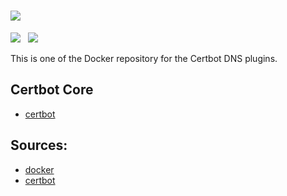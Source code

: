 # ![](https://certbot.eff.org/images/certbot-logo-1A.svg)
[![](https://img.shields.io/badge/current-v0.37.1-blue.svg)](https://github.com/certbot/certbot.git) &nbsp; [![](https://travis-ci.com/certbot/certbot.svg?branch=0.37.x)](https://travis-ci.com/certbot/certbot)

This is one of the Docker repository for the Certbot DNS plugins.

## Certbot Core

* [certbot](https://hub.docker.com/r/certbot/certbot)

## Sources:

* [docker](https://www.github.com/certbot/certbot-docker.git)
* [certbot](https://www.github.com/certbot/certbot.git)
